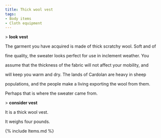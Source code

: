 ```yaml
---
title: Thick wool vest
tags:
- Body items
- Cloth equipment
---
```


\> **look vest**

The garment you have acquired is made of thick scratchy wool. Soft and
of

fine quality, the sweater looks perfect for use in inclement weather.
You

assume that the thickness of the fabric will not affect your mobility,
and

will keep you warm and dry. The lands of Cardolan are heavy in sheep

populations, and the people make a living exporting the wool from them.

Perhaps that is where the sweater came from.

\> **consider vest**

It is a thick wool vest.

It weighs four pounds.

{% include Items.md %}
